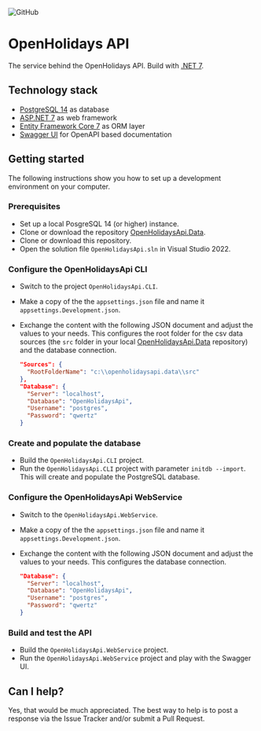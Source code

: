 ![GitHub](https://img.shields.io/github/license/openpotato/openholidaysapi)

# OpenHolidays API

The service behind the OpenHolidays API. Build with [.NET 7](https://dotnet.microsoft.com/).

## Technology stack

+ [PostgreSQL 14](https://www.postgresql.org/) as database
+ [ASP.NET 7](https://dotnet.microsoft.com/apps/aspnet) as web framework
+ [Entity Framework Core 7](https://docs.microsoft.com/ef/) as ORM layer
+ [Swagger UI](https://swagger.io/tools/swagger-ui/) for OpenAPI based documentation

## Getting started 

The following instructions show you how to set up a development environment on your computer.

### Prerequisites

+ Set up a local PosgreSQL 14 (or higher) instance.
+ Clone or download the repository [OpenHolidaysApi.Data](https://github.com/openpotato/openholidaysapi.data).
+ Clone or download this repository.
+ Open the solution file `OpenHolidaysApi.sln` in Visual Studio 2022.

### Configure the OpenHolidaysApi CLI

+ Switch to the project `OpenHolidaysApi.CLI`.
+ Make a copy of the the `appsettings.json` file and name it `appsettings.Development.json`.
+ Exchange the content with the following JSON document and adjust the values to your needs. This configures the root folder for the csv data sources (the `src` folder in your local [OpenHolidaysApi.Data](https://github.com/openpotato/openholidaysapi.data) repository) and the database connection.
  
  ``` json
  "Sources": {
    "RootFolderName": "c:\\openholidaysapi.data\\src"
  },
  "Database": {
    "Server": "localhost",
    "Database": "OpenHolidaysApi",
    "Username": "postgres",
    "Password": "qwertz"
  }
  ```

### Create and populate the database

+ Build the `OpenHolidaysApi.CLI` project. 
+ Run the `OpenHolidaysApi.CLI` project with parameter `initdb --import`. This will create and populate the PostgreSQL database.

### Configure the OpenHolidaysApi WebService

+ Switch to the  `OpenHolidaysApi.WebService`. 
+ Make a copy of the the `appsettings.json` file and name it `appsettings.Development.json`.
+ Exchange the content with the following JSON document and adjust the values to your needs. This configures the database connection.

  ``` json
  "Database": {
    "Server": "localhost",
    "Database": "OpenHolidaysApi",
    "Username": "postgres",
    "Password": "qwertz"
  }
  ```

### Build and test the API

+ Build the `OpenHolidaysApi.WebService` project.
+ Run the `OpenHolidaysApi.WebService` project and play with the Swagger UI.

## Can I help?

Yes, that would be much appreciated. The best way to help is to post a response via the Issue Tracker and/or submit a Pull Request.

